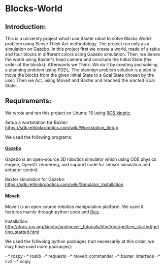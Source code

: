 # Blocks-World

## Introduction:

This is a universty project which use Baxter robot to solve Blocks World problem using Sense Think Act methodology. 
The project run only as a simulation on Gazebo. 
In this project first we create a world, made of a table and four blocks in different colors using Gazebo simulation. 
Then, we Sense the world using Baxter's head camera and conclude the Initial State (the order of the blocks). 
Afterwards we Think. We do it by creating and solving a planning problem using PDDL. The plannign problem solution is a plan to move the blocks from the given Initial State to a Goal State chosen by the user. 
Then we Act, using Moveit and Baxter and reached the wanted Goal State. 

## Requirements: 

We wrote and ran this project on Ubuntu 16 using [ROS kinetic](http://wiki.ros.org/kinetic/Installation). 

Setup a workstation for Baxter: https://sdk.rethinkrobotics.com/wiki/Workstation_Setup

We used the following programs:

#### [Gazebo](http://gazebosim.org/)

Gazebo is an open-source 3D robotics simulator which using ODE physics engine, OpenGL rendering, and support code for sensor simulation and actuator control.

Baxter simulation for Gazebo: https://sdk.rethinkrobotics.com/wiki/Simulator_Installation

#### [MoveIt](https://moveit.ros.org/)

MoveIt is an open source robotics manipulation platform. We used it features mainly through python code and [Rviz](http://docs.ros.org/kinetic/api/moveit_tutorials/html/doc/quickstart_in_rviz/quickstart_in_rviz_tutorial.html). 

Installation: http://docs.ros.org/kinetic/api/moveit_tutorials/html/doc/getting_started/getting_started.html

We used the follwoing python packages (not necessarily at this order, we may have used more packacjes): 

⋅⋅* rospy
⋅⋅* roslib
⋅⋅* requests 
⋅⋅* moveit_commander
⋅⋅* baxter_interface
⋅⋅* cv2 
⋅⋅* scipy 




